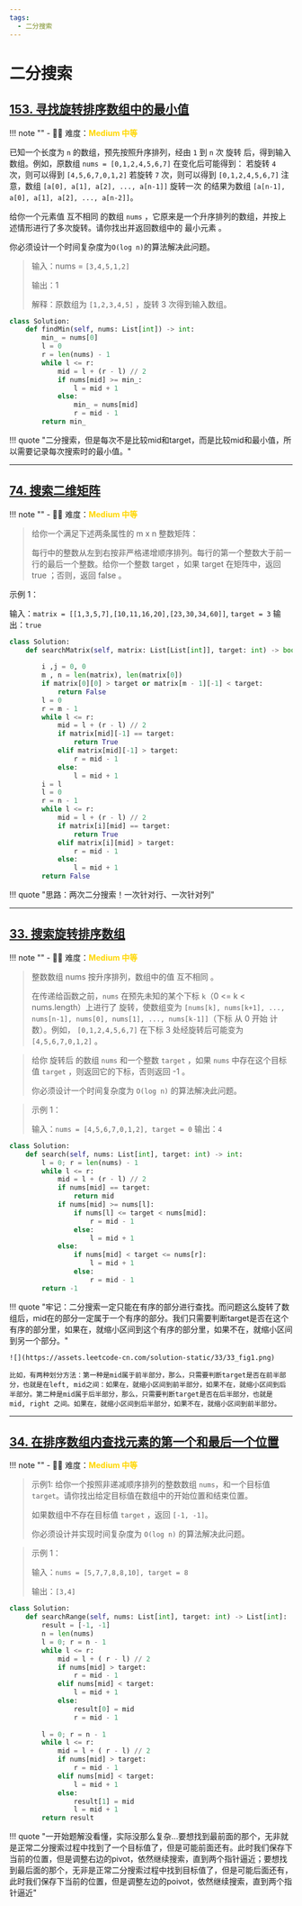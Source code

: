 ```yaml
---
tags:
  - 二分搜索
---
```


# 二分搜索

## [153. 寻找旋转排序数组中的最小值](https://leetcode.cn/problems/find-minimum-in-rotated-sorted-array/description/?envType=study-plan-v2&envId=top-100-liked)

<!-- 所有文件名必须是该题目的英文名 -->

!!! note ""
    <!-- 这里记载考察的数据结构、算法等 -->
    - 🔑🔑 难度：<span style = "color:gold; font-weight:bold">Medium 中等 </span>

<!-- <span style = "color:gold; font-weight:bold">Medium 中等 </span> 中等 -->
<!-- <span style = "color:crisma; font-weight:bold">High 困难</span> 困难 -->
<!-- <span style = "color:Green; font-weight:bold">Easy 简单</span> 简单 -->

<!-- 题目简介 -->

已知一个长度为 `n` 的数组，预先按照升序排列，经由 `1` 到 `n` 次 旋转 后，得到输入数组。例如，原数组 `nums = [0,1,2,4,5,6,7]` 在变化后可能得到：
若旋转 `4` 次，则可以得到 `[4,5,6,7,0,1,2]`
若旋转 `7` 次，则可以得到 `[0,1,2,4,5,6,7]`
注意，数组 `[a[0], a[1], a[2], ..., a[n-1]]` 旋转一次 的结果为数组 `[a[n-1], a[0], a[1], a[2], ..., a[n-2]]`。

给你一个元素值 互不相同 的数组 `nums` ，它原来是一个升序排列的数组，并按上述情形进行了多次旋转。请你找出并返回数组中的 最小元素 。

你必须设计一个时间复杂度为` O(log n) `的算法解决此问题。


> 输入：nums = `[3,4,5,1,2]`
> 
> 输出：1
> 
> 解释：原数组为 `[1,2,3,4,5]` ，旋转 3 次得到输入数组。
> 


```python
class Solution:
    def findMin(self, nums: List[int]) -> int:
        min_ = nums[0]
        l = 0
        r = len(nums) - 1
        while l <= r:
            mid = l + (r - l) // 2
            if nums[mid] >= min_:
                l = mid + 1
            else:
                min_ = nums[mid]
                r = mid - 1
        return min_
```

!!! quote "二分搜索，但是每次不是比较mid和target，而是比较mid和最小值，所以需要记录每次搜索时的最小值。"

----

## [74. 搜索二维矩阵](https://leetcode.cn/problems/search-a-2d-matrix/description/?envType=study-plan-v2&envId=top-100-liked)

<!-- 所有文件名必须是该题目的英文名 -->

!!! note ""
    <!-- 这里记载考察的数据结构、算法等 -->
    - 🔑🔑 难度：<span style = "color:gold; font-weight:bold">Medium 中等 </span>

<!-- <span style = "color:gold; font-weight:bold">Medium 中等 </span> 中等 -->
<!-- <span style = "color:crisma; font-weight:bold">High 困难</span> 困难 -->
<!-- <span style = "color:Green; font-weight:bold">Easy 简单</span> 简单 -->

<!-- 题目简介 -->

> 给你一个满足下述两条属性的 m x n 整数矩阵：
> 
> 每行中的整数从左到右按非严格递增顺序排列。每行的第一个整数大于前一行的最后一个整数。给你一个整数 target ，如果 target 在矩阵中，返回 true ；否则，返回 false 。

示例 1：

输入：`matrix = [[1,3,5,7],[10,11,16,20],[23,30,34,60]]`, `target = 3`
输出：`true`



```python
class Solution:
    def searchMatrix(self, matrix: List[List[int]], target: int) -> bool:
        
        i ,j = 0, 0
        m , n = len(matrix), len(matrix[0])
        if matrix[0][0] > target or matrix[m - 1][-1] < target:
            return False
        l = 0
        r = m - 1
        while l <= r:
            mid = l + (r - l) // 2
            if matrix[mid][-1] == target:
                return True
            elif matrix[mid][-1] > target:
                r = mid - 1
            else:
                l = mid + 1
        i = l
        l = 0
        r = n - 1
        while l <= r:
            mid = l + (r - l) // 2
            if matrix[i][mid] == target:
                return True
            elif matrix[i][mid] > target:
                r = mid - 1
            else:
                l = mid + 1
        return False

```

!!! quote "思路：两次二分搜索！一次针对行、一次针对列"


----

## [33. 搜索旋转排序数组](https://leetcode.cn/problems/search-in-rotated-sorted-array/description/)

<!-- 所有文件名必须是该题目的英文名 -->

!!! note ""
    <!-- 这里记载考察的数据结构、算法等 -->
    - 🔑🔑 难度：<span style = "color:gold; font-weight:bold">Medium 中等 </span>

<!-- <span style = "color:gold; font-weight:bold">Medium 中等 </span> 中等 -->
<!-- <span style = "color:crisma; font-weight:bold">High 困难</span> 困难 -->
<!-- <span style = "color:Green; font-weight:bold">Easy 简单</span> 简单 -->

<!-- 题目简介 -->

> 整数数组 nums 按升序排列，数组中的值 互不相同 。
> 
> 在传递给函数之前，`nums` 在预先未知的某个下标 `k`（0 <= k < nums.length）上进行了 旋转，使数组变为 `[nums[k], nums[k+1], ..., nums[n-1], nums[0], nums[1], ..., nums[k-1]]`（下标 从 0 开始 计数）。例如， `[0,1,2,4,5,6,7]` 在下标 3 处经旋转后可能变为 `[4,5,6,7,0,1,2]` 。

> 给你 旋转后 的数组 `nums` 和一个整数 `target` ，如果 `nums` 中存在这个目标值 `target` ，则返回它的下标，否则返回 -1 。
> 
> 你必须设计一个时间复杂度为 `O(log n)` 的算法解决此问题。

 

> 示例 1：
> 
> 输入：`nums = [4,5,6,7,0,1,2], target = 0`
> 输出：`4`


```python
class Solution:
    def search(self, nums: List[int], target: int) -> int:
        l = 0; r = len(nums) - 1
        while l <= r:
            mid = l + (r - l) // 2
            if nums[mid] == target:
                return mid 
            if nums[mid] >= nums[l]:
                if nums[l] <= target < nums[mid]:
                    r = mid - 1
                else:
                    l = mid + 1
            else:
                if nums[mid] < target <= nums[r]:
                    l = mid + 1
                else:
                    r = mid - 1
        return -1

```

!!! quote "牢记：二分搜索一定只能在有序的部分进行查找。而问题这么旋转了数组后，mid在的部分一定属于一个有序的部分。我们只需要判断target是否在这个有序的部分里，如果在，就缩小区间到这个有序的部分里，如果不在，就缩小区间到另一个部分。"

    ![](https://assets.leetcode-cn.com/solution-static/33/33_fig1.png)

    比如，有两种划分方法：第一种是mid属于前半部分，那么，只需要判断target是否在前半部分，也就是在left, mid之间：如果在，就缩小区间到前半部分，如果不在，就缩小区间到后半部分。第二种是mid属于后半部分，那么，只需要判断target是否在后半部分，也就是 mid, right 之间。如果在，就缩小区间到后半部分，如果不在，就缩小区间到前半部分。

----------

## [34. 在排序数组内查找元素的第一个和最后一个位置](https://leetcode.cn/problems/find-first-and-last-position-of-element-in-sorted-array/?envType=study-plan-v2&envId=top-interview-150)

<!-- 所有文件名必须是该题目的英文名 -->

!!! note ""
    <!-- 这里记载考察的数据结构、算法等 -->
    - 🔑🔑 难度：<span style = "color:gold; font-weight:bold">Medium 中等 </span>

<!-- <span style = "color:gold; font-weight:bold">Medium 中等 </span> 中等 -->
<!-- <span style = "color:crisma; font-weight:bold">High 困难</span> 困难 -->
<!-- <span style = "color:Green; font-weight:bold">Easy 简单</span> 简单 -->

<!-- 题目简介 -->


> 示例1:
> 给你一个按照非递减顺序排列的整数数组 `nums`，和一个目标值 `target`。请你找出给定目标值在数组中的开始位置和结束位置。
> 
> 如果数组中不存在目标值 `target` ，返回 `[-1, -1]`。
> 
> 你必须设计并实现时间复杂度为 `O(log n)` 的算法解决此问题。

> 示例 1：
> 
> 输入：`nums = [5,7,7,8,8,10], target = 8`
> 
> 输出：`[3,4]`
> 


```python
class Solution:
    def searchRange(self, nums: List[int], target: int) -> List[int]:
        result = [-1, -1]
        n = len(nums)
        l = 0; r = n - 1
        while l <= r:
            mid = l + ( r - l) // 2
            if nums[mid] > target:
                r = mid - 1
            elif nums[mid] < target:
                l = mid + 1
            else:
                result[0] = mid
                r = mid - 1
        
        l = 0; r = n - 1
        while l <= r:
            mid = l + ( r - l) // 2
            if nums[mid] > target:
                r = mid - 1
            elif nums[mid] < target:
                l = mid + 1
            else:
                result[1] = mid
                l = mid + 1
        return result


```

!!! quote "一开始题解没看懂，实际没那么复杂...要想找到最前面的那个，无非就是正常二分搜索过程中找到了一个目标值了，但是可能前面还有。此时我们保存下当前的位置，但是调整右边的pivot，依然继续搜索，直到两个指针逼近；要想找到最后面的那个，无非是正常二分搜索过程中找到目标值了，但是可能后面还有，此时我们保存下当前的位置，但是调整左边的poivot，依然继续搜索，直到两个指针逼近"
